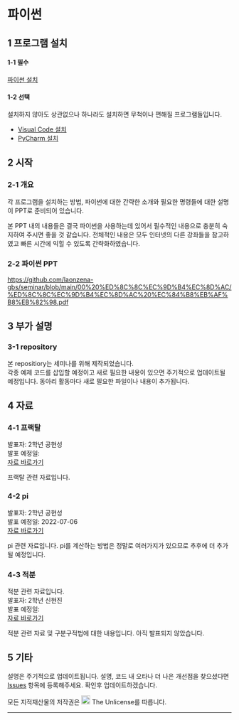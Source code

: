 # 파이썬

## 1 프로그램 설치
#### 1-1 필수
[파이썬 설치](https://www.python.org/)

#### 1-2 선택
설치하지 않아도 상관없으나 하나라도 설치하면 무척이나 편해질 프로그램들입니다.

* [Visual Code 설치](https://code.visualstudio.com/download) 
* [PyCharm 설치](https://www.jetbrains.com/ko-kr/pycharm/download/#section=windows)

## 2 시작
### 2-1 개요
각 프로그램을 설치하는 방법, 파이썬에 대한 간략한 소개와 필요한 명령들에 대한 설명이 PPT로 준비되어 있습니다.

본 PPT 내의 내용들은 결국 파이썬을 사용하는데 있어서 필수적인 내용으로 충분히 숙지하여 주시면 좋을 것 같습니다.
전체적인 내용은 모두 인터넷의 다른 강좌들을 참고하였고 빠른 시간에 익힐 수 있도록 간략화하였습니다.


### 2-2 파이썬 PPT
https://github.com/laonzena-gbs/seminar/blob/main/00%20%ED%8C%8C%EC%9D%B4%EC%8D%AC/%ED%8C%8C%EC%9D%B4%EC%8D%AC%20%EC%84%B8%EB%AF%B8%EB%82%98.pdf

## 3 부가 설명
### 3-1 repository
본 repositiory는 세미나를 위해 제작되었습니다.  
각종 예제 코드를 삽입할 예정이고 새로 필요한 내용이 있으면 주기적으로 업데이트될 예정입니다. 동아리 활동마다 새로 필요한 파일이나 내용이 추가됩니다.

## 4 자료
### 4-1 프랙탈
발표자: 2학년 공현성  
발표 예정일:   
[자료 바로가기](https://github.com/laonzena-gbs/seminar/tree/main/01%20%ED%94%84%EB%9E%99%ED%83%88)  

프랙탈 관련 자료입니다.  

### 4-2 pi
발표자: 2학년 공현성  
발표 예정일: 2022-07-06  
[자료 바로가기](https://github.com/laonzena-gbs/seminar/tree/main/03%20%EC%9B%90%EC%A3%BC%EC%9C%A8)  
  
pi 관련 자료입니다.
pi를 계산하는 방법은 정말로 여러가지가 있으므로 추후에 더 추가될 예정입니다.  

### 4-3 적분
적분 관련 자료입니다.  
발표자: 2학년 신현진  
발표 예정일:   
[자료 바로가기](https://github.com/laonzena-gbs/seminar/tree/main/02%20%EC%A0%81%EB%B6%84)  
  
적분 관련 자료 및 구분구적법에 대한 내용입니다.
아직 발표되지 않았습니다.

## 5 기타
설명은 주기적으로 업데이트됩니다.
설명, 코드 내 오타나 더 나은 개선점을 찾으셨다면 [Issues](https://github.com/laonzena-gbs/seminar/issues) 항목에 등록해주세요. 확인후 업데이트하겠습니다.

모든 지적재산물의 저작권은 <img src="https://upload.wikimedia.org/wikipedia/commons/thumb/e/eb/PD-icon-black.svg/196px-PD-icon-black.svg.png" alt="c" width="20" height="20"/> The Unlicense를 따릅니다.

---
